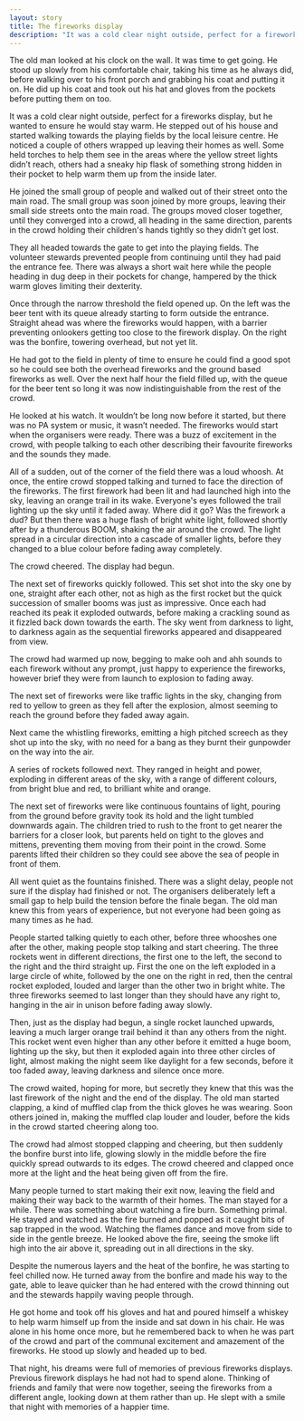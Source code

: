 ```yaml
---
layout: story
title: The fireworks display
description: "It was a cold clear night outside, perfect for a fireworks display"
---
```


The old man looked at his clock on the wall. It was time to get going. He stood up slowly from his comfortable chair, taking his time as he always did, before walking over to his front porch and grabbing his coat and putting it on. He did up his coat and took out his hat and gloves from the pockets before putting them on too.
 
It was a cold clear night outside, perfect for a fireworks display, but he wanted to ensure he would stay warm. He stepped out of his house and started walking towards the playing fields by the local leisure centre. He noticed a couple of others wrapped up leaving their homes as well. Some held torches to help them see in the areas where the yellow street lights didn’t reach, others had a sneaky hip flask of something strong hidden in their pocket to help warm them up from the inside later. 

He joined the small group of people and walked out of their street onto the main road. The small group was soon joined by more groups, leaving their small side streets onto the main road. The groups moved closer together, until they converged into a crowd, all heading in the same direction, parents in the crowd holding their children's hands tightly so they didn’t get lost. 

They all headed towards the gate to get into the playing fields. The volunteer stewards prevented people from continuing until they had paid the entrance fee. There was always a short wait here while the people heading in dug deep in their pockets for change, hampered by the thick warm gloves limiting their dexterity. 

Once through the narrow threshold the field opened up. On the left was the beer tent with its queue already starting to form outside the entrance. Straight ahead was where the fireworks would happen, with a barrier preventing onlookers getting too close to the firework display. On the right was the bonfire, towering overhead, but not yet lit. 

He had got to the field in plenty of time to ensure he could find a good spot so he could see both the overhead fireworks and the ground based fireworks as well. Over the next half hour the field filled up, with the queue for the beer tent so long it was now indistinguishable from the rest of the crowd. 

He looked at his watch. It wouldn’t be long now before it started, but there was no PA system or music, it wasn’t needed. The fireworks would start when the organisers were ready. There was a buzz of excitement in the crowd, with people talking to each other describing their favourite fireworks and the sounds they made.

All of a sudden, out of the corner of the field there was a loud whoosh. At once, the entire crowd stopped talking and turned to face the direction of the fireworks. The first firework had been lit and had launched high into the sky, leaving an orange trail in its wake. Everyone's eyes followed the trail lighting up the sky until it faded away. Where did it go? Was the firework a dud? But then there was a huge flash of bright white light, followed shortly after by a thunderous BOOM, shaking the air around the crowd. The light spread in a circular direction into a cascade of smaller lights, before they changed to a blue colour before fading away completely. 

The crowd cheered. The display had begun. 

The next set of fireworks quickly followed. This set shot into the sky one by one, straight after each other, not as high as the first rocket but the quick succession of smaller booms was just as impressive. Once each had reached its peak it exploded outwards, before making a crackling sound as it fizzled back down towards the earth. The sky went from darkness to light, to darkness again as the sequential fireworks appeared and disappeared from view. 

The crowd had warmed up now, begging to make ooh and ahh sounds to each firework without any prompt, just happy to experience the fireworks, however brief they were from launch to explosion to fading away. 

The next set of fireworks were like traffic lights in the sky, changing from red to yellow to green as they fell after the explosion, almost seeming to reach the ground before they faded away again. 

Next came the whistling fireworks, emitting a high pitched screech as they shot up into the sky, with no need for a bang as they burnt their gunpowder on the way into the air. 

A series of rockets followed next. They ranged in height and power, exploding in different areas of the sky, with a range of different colours, from bright blue and red, to brilliant white and orange. 

The next set of fireworks were like continuous fountains of light, pouring from the ground before gravity took its hold and the light tumbled downwards again. The children tried to rush to the front to get nearer the barriers for a closer look, but parents held on tight to the gloves and mittens, preventing them moving from their point in the crowd. Some parents lifted their children so they could see above the sea of people in front of them. 

All went quiet as the fountains finished. There was a slight delay, people not sure if the display had finished or not. The organisers deliberately left a small gap to help build the tension before the finale began. The old man knew this from years of experience, but not everyone had been going as many times as he had. 

People started talking quietly to each other, before three whooshes one after the other, making people stop talking and start cheering. The three rockets went in different directions, the first one to the left, the second to the right and the third straight up. First the one on the left exploded in a large circle of white, followed by the one on the right in red, then the central rocket exploded, louded and larger than the other two in bright white. The three fireworks seemed to last longer than they should have any right to, hanging in the air in unison before fading away slowly. 

Then, just as the display had begun, a single rocket launched upwards, leaving a much larger orange trail behind it than any others from the night. This rocket went even higher than any other before it emitted a huge boom, lighting up the sky, but then it exploded again into three other circles of light, almost making the night seem like daylight for a few seconds, before it too faded away, leaving darkness and silence once more. 

The crowd waited, hoping for more, but secretly they knew that this was the last firework of the night and the end of the display. The old man started clapping, a kind of muffled clap from the thick gloves he was wearing. Soon others joined in, making the muffled clap louder and louder, before the kids in the crowd started cheering along too. 

The crowd had almost stopped clapping and cheering, but then suddenly the bonfire burst into life, glowing slowly in the middle before the fire quickly spread outwards to its edges. The crowd cheered and clapped once more at the light and the heat being given off from the fire. 

Many people turned to start making their exit now, leaving the field and making their way back to the warmth of their homes. The man stayed for a while. There was something about watching a fire burn. Something primal. He stayed and watched as the fire burned and popped as it caught bits of sap trapped in the wood. Watching the flames dance and move from side to side in the gentle breeze. He looked above the fire, seeing the smoke lift high into the air above it, spreading out in all directions in the sky. 

Despite the numerous layers and the heat of the bonfire, he was starting to feel chilled now. He turned away from the bonfire and made his way to the gate, able to leave quicker than he had entered with the crowd thinning out and the stewards happily waving people through. 

He got home and took off his gloves and hat and poured himself a whiskey to help warm himself up from the inside and sat down in his chair. He was alone in his home once more, but he remembered back to when he was part of the crowd and part of the communal excitement and amazement of the fireworks. He stood up slowly and headed up to bed.

That night, his dreams were full of memories of previous fireworks displays. Previous firework displays he had not had to spend alone. Thinking of friends and family that were now together, seeing the fireworks from a different angle, looking down at them rather than up. He slept with a smile that night with memories of a happier time. 
